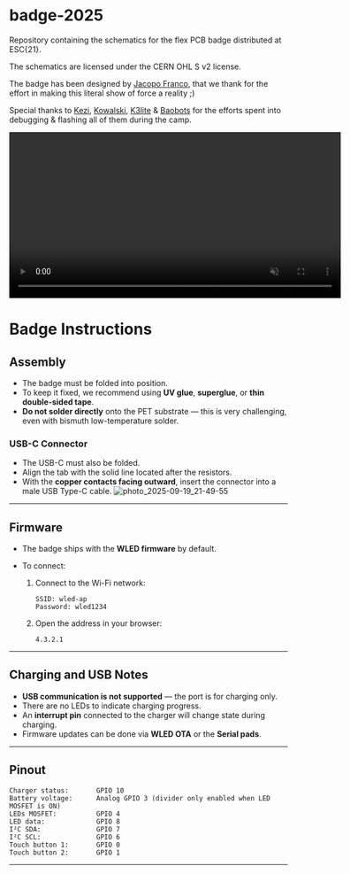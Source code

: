 # badge-2025

Repository containing the schematics for the flex PCB badge distributed at ESC{21}.

The schematics are licensed under the CERN OHL S v2 license.

The badge has been designed by [Jacopo Franco](https://www.jacopofranco.com/), that we thank for the effort in making this literal show of force a reality ;)

Special thanks to [Kezi](https://github.com/Kezii), [Kowalski](https://github.com/kowalski7cc), [K3lite](https://github.com/k3lite) & [Baobots](https://github.com/baobots) for the efforts spent into debugging & flashing all of them during the camp.

<video src="https://github.com/user-attachments/assets/acb0492f-e134-4207-b74a-9145ce9de10b"
       autoplay
       loop
       muted
       playsinline
       width="600">
  Your browser does not support the video tag.
</video>



# Badge Instructions

## Assembly

* The badge must be folded into position.
* To keep it fixed, we recommend using **UV glue**, **superglue**, or **thin double-sided tape**.
* **Do not solder directly** onto the PET substrate — this is very challenging, even with bismuth low-temperature solder.

### USB-C Connector

* The USB-C must also be folded.
* Align the tab with the solid line located after the resistors.
* With the **copper contacts facing outward**, insert the connector into a male USB Type-C cable.
![photo_2025-09-19_21-49-55](https://github.com/user-attachments/assets/9454eea4-f0d2-480c-87d8-d513d1e05e67)

---

## Firmware

* The badge ships with the **WLED firmware** by default.
* To connect:

  1. Connect to the Wi-Fi network:

     ```text
     SSID: wled-ap  
     Password: wled1234
     ```
  2. Open the address in your browser:

     ```text
     4.3.2.1
     ```

---

## Charging and USB Notes

* **USB communication is not supported** — the port is for charging only.
* There are no LEDs to indicate charging progress.
* An **interrupt pin** connected to the charger will change state during charging.
* Firmware updates can be done via **WLED OTA** or the **Serial pads**.

---

## Pinout

```text
Charger status:       GPIO 10
Battery voltage:      Analog GPIO 3 (divider only enabled when LED MOSFET is ON)
LEDs MOSFET:          GPIO 4
LED data:             GPIO 8
I²C SDA:              GPIO 7
I²C SCL:              GPIO 6
Touch button 1:       GPIO 0
Touch button 2:       GPIO 1
```

---
